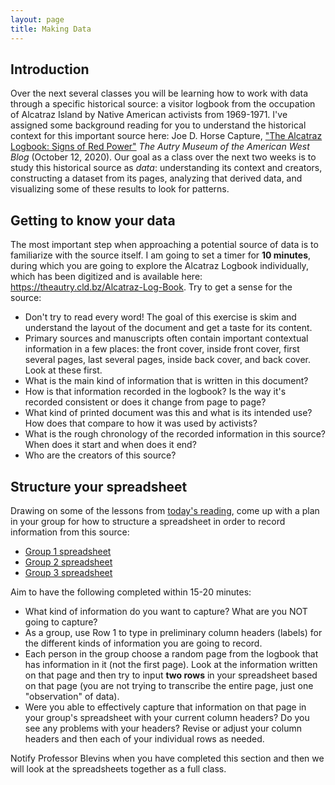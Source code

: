 ```yaml
---
layout: page
title: Making Data
---
```


## Introduction

Over the next several classes you will be learning how to work with data through a specific historical source: a visitor logbook from the occupation of Alcatraz Island by Native American activists from 1969-1971. I've assigned some background reading for you to understand the historical context for this important source here: Joe D. Horse Capture, ["The Alcatraz Logbook: Signs of Red Power"](https://theautry.org/research/blog/alcatraz-logbook-signs-red-power) *The Autry Museum of the American West Blog* (October 12, 2020). Our goal as a class over the next two weeks is to study this historical source as *data*: understanding its context and creators, constructing a dataset from its pages, analyzing that derived data, and visualizing some of these results to look for patterns.

## Getting to know your data

The most important step when approaching a potential source of data is to familiarize with the source itself. I am going to set a timer for **10 minutes**, during which you are going to explore the Alcatraz Logbook individually, which has been digitized and is available here: <https://theautry.cld.bz/Alcatraz-Log-Book>. Try to get a sense for the source:

- Don't try to read every word! The goal of this exercise is skim and understand the layout of the document and get a taste for its content.
- Primary sources and manuscripts often contain important contextual information in a few places: the front cover, inside front cover, first several pages, last several pages, inside back cover, and back cover. Look at these first.
- What is the main kind of information that is written in this document?
- How is that information recorded in the logbook? Is the way it's recorded consistent or does it change from page to page?
- What kind of printed document was this and what is its intended use? How does that compare to how it was used by activists?
- What is the rough chronology of the recorded information in this source? When does it start and when does it end?
- Who are the creators of this source?

## Structure your spreadsheet

Drawing on some of the lessons from [today's reading](https://source.opennews.org/articles/building-cleaner-smarter-spreadsheets/), come up with a plan in your group for how to structure a spreadsheet in order to record information from this source: 

- [Group 1 spreadsheet](https://docs.google.com/spreadsheets/d/1T5HdvfDc1A8ts3tGtLEsLPe5gmqD8CPJPfXsPdcP47A/edit?usp=sharing)
- [Group 2 spreadsheet](https://docs.google.com/spreadsheets/d/1ciApINdqIV13ycoUfcelmRVYOFRZkizgnofkGTbZAPA/edit?usp=sharing) 
- [Group 3 spreadsheet](https://docs.google.com/spreadsheets/d/14wMUxRwMhRDdH-w128CnxbjerduYCD6no3PFAfDt7kw/edit?usp=sharing)

Aim to have the following completed within 15-20 minutes:

- What kind of information do you want to capture? What are you NOT going to capture?
- As a group, use Row 1 to type in preliminary column headers (labels) for the different kinds of information you are going to record.
- Each person in the group choose a random page from the logbook that has information in it (not the first page). Look at the information written on that page and then try to input **two rows** in your spreadsheet based on that page (you are not trying to transcribe the entire page, just one "observation" of data).
- Were you able to effectively capture that information on that page in your group's spreadsheet with your current column headers? Do you see any problems with your headers? Revise or adjust your column headers and then each of your individual rows as needed.

Notify Professor Blevins when you have completed this section and then we will look at the spreadsheets together as a full class.





